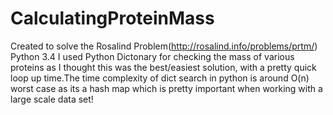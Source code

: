 # CalculatingProteinMass
Created to solve the Rosalind Problem(http://rosalind.info/problems/prtm/) Python 3.4
I used Python Dictonary for checking the mass of various proteins as I thought this was the best/easiest solution, with a pretty quick loop up time.The time complexity of dict search in python is around O(n) worst case as its a hash map which is pretty important when working with a large scale data set!

